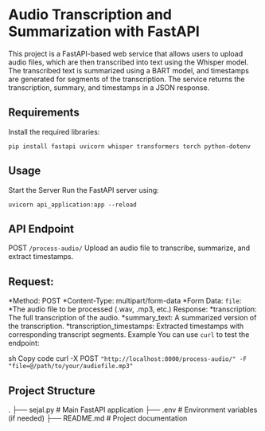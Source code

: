 # Audio Transcription and Summarization with FastAPI
This project is a FastAPI-based web service that allows users to upload audio files, which are then transcribed into text using the Whisper model. The transcribed text is summarized using a BART model, and timestamps are generated for segments of the transcription. The service returns the transcription, summary, and timestamps in a JSON response.
## Requirements
Install the required libraries:

`pip install fastapi uvicorn whisper transformers torch python-dotenv`

## Usage
Start the Server
Run the FastAPI server using:

`uvicorn api_application:app --reload`

## API Endpoint
POST `/process-audio/`
Upload an audio file to transcribe, summarize, and extract timestamps.

## Request:
*Method: POST
*Content-Type: multipart/form-data
*Form Data:
`file`: 
  *The audio file to be processed (.wav, .mp3, etc.)
Response:
*transcription: The full transcription of the audio.
*summary_text: A summarized version of the transcription.
*transcription_timestamps: Extracted timestamps with corresponding transcript segments.
Example
You can use `curl` to test the endpoint:

sh
Copy code
curl -X POST `"http://localhost:8000/process-audio/" -F "file=@/path/to/your/audiofile.mp3"`
## Project Structure
.
├── sejal.py          # Main FastAPI application
├── .env             # Environment variables (if needed)
├── README.md        # Project documentation
